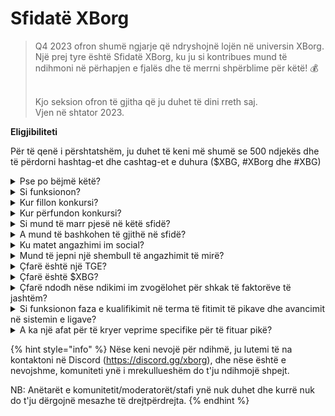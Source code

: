 # Sfidatë XBorg

> Q4 2023 ofron shumë ngjarje që ndryshojnë lojën në universin XBorg. Një prej tyre është Sfidatë XBorg, ku ju si kontribues mund të ndihmoni në përhapjen e fjalës dhe të merrni shpërblime për këtë! 💰
>
> \
> Kjo seksion ofron të gjitha që ju duhet të dini rreth saj. \
> Vjen në shtator 2023.



**Eligjibiliteti**

Për të qenë i përshtatshëm, ju duhet të keni më shumë se 500 ndjekës dhe të përdorni hashtag-et dhe cashtag-et e duhura ($XBG, #XBorg dhe #XBG)

<details>

<summary>Pse po bëjmë këtë?</summary>

Qëllimi ynë është të rrisim ndërgjegjësimin rreth XBorg duke treguar komunitetin tonë fantastik, produktet tona dhe tokenin. Organizimi i një konkursi është metoda jonë e zgjedhur për të krijuar një përvojë të këndshme dhe bashkëpunuese.

</details>

<details>

<summary>Si funksionon?</summary>

Merrni pjesë në mënyrë të gjerë duke respektuar [rregullat](rregullat-test.md) dhe duke ndjekur praktikat më të mira (lidhje me praktikat më të mira). Do të mblidhni pikë bazuar në ndikimin e angazhimit tuaj, dhe sa më me aftësi ta arrini këtë, aq më të mëdha do të jenë shpërblimet që ju dhe liga juaj mund të arrijnë.

</details>

<details>

<summary>Kur fillon konkursi?</summary>

Konkursi është planifikuar të fillojë më 1 shtator ose më 30 shtator 2023, në bazë të progresit tonë.

</details>

<details>

<summary>Kur përfundon konkursi?</summary>

Konkursi do të përfundojë dy javë pas Eventit të Gjenerimit të Tokenit ([TGE](./#çfarë-është-një-tge)), datën specifike të të cilit do ta komunikojmë në një kohë më të vonë.

</details>

<details>

<summary>Si mund të marr pjesë në këtë sfidë?</summary>

Pas përmbushjes së kërkesës për të pasur më shumë se 500 ndjekës në Twitter, do t'ju caktohen pikë bazuar në Rangun e Përfshirjes së Influencuesve XBorg në LunarCrush. Mos harroni të përfshini #XBorg, $XBG ose #XBG në tweet-et tuaja për njohje të saktë.

</details>

<details>

<summary>A mund të bashkohen të gjithë në sfidë?</summary>

Sfidës i mund të bashkohen të gjithë, por pikët tuaja do të numërohen vetëm nëse keni të paktën 500 ndjekës në Twitter.

</details>

<details>

<summary>Ku matet angazhimi im social?</summary>

LunarCrush merr të dhënat drejtpërdrejt nga Twitter-i, duke na lejuar të nxjerrim dhe analizojmë këto informacione. Si rezultat, ne fokusohemi ekskluzivisht në matjen e angazhimit tuaj në Twitter. Ju lutemi të keni parasysh se angazhimet në platforma sociale të tjera nuk merren në konsideratë. Për më shumë të dhëna, vizitoni [https://lunarcrush.com/faq.](https://lunarcrush.com/faq.)

</details>

<details>

<summary>Mund të jepni një shembull të angazhimit të mirë?</summary>

Angazhimi efektiv përfshin krijimin e përmbajtjes që tërheq vëmendjen duke përdorur hashtag-et, cashtag-et dhe emoji-t. Për udhëzime të mëtejshme, mund të konsultoheni me udhëzuesin tonë të praktikave më të mira: {LIDHJE}

</details>

<details>

<summary>Çfarë është një TGE?</summary>

TGE është shkurtesa e "Token Generation Event" (Ngjarje e Gjenerimit të Tokenit), një term i përdorur kryesisht në fushën e blockchain dhe kriptovalutave.

**Çfarë ndodh gjatë një TGE?**

Një TGE përfshin krijimin dhe shpërndarjen e një kriptovalute ose tokeni të ri për pjesëmarrësit e hershëm, zakonisht për të mbledhur fonde për një projekt të ri. Ky proces përfshin kompaninë ose organizatën që lëshon një numër të caktuar tokenësh për mbështetësit ose investitorët fillestarë.

**Si ndryshon një TGE nga një ICO?**

Ndërsa të dyja TGE-t dhe ICO-t (Ofertat e Parë të Monedhës) janë metoda për të mbledhur fonde duke përdorur tokenë, termat ndonjëherë përdoren në mënyrë të zëvendësueshme. Megjithatë, profesionistët e industrisë shpesh preferojnë "TGE" sepse theksojnë gjenerimin dhe shpërndarjen e tokenëve, në vend që aspekti i "ofertës" ose shitjes.

</details>

<details>

<summary>Çfarë është $XBG?</summary>

[$XBG](../../06-or-token/xbg.md) është një token digjital i lidhur me projektin XBorg.

</details>

<details>

<summary>Çfarë ndodh nëse ndikimi im zvogëlohet për shkak të faktorëve të jashtëm?</summary>

Nëse nuk e ruani ose rritni angazhimin, renditja juaj si influencer do të zvogëlohet, duke rezultuar në më pak pikë ditore. Megjithatë, pikët që keni fituar tashmë nuk humbasin.

</details>

<details>

<summary>Si funksionon faza e kualifikimit në terma të fitimit të pikave dhe avancimit në sistemin e ligave?</summary>

Gjatë fazave të kualifikimit, pjesëmarrësit mblidhin pikë ditore dhe ngjiten në rendin e klasifikimit. Ne do të ruajmë një momentan të fundit të renditjes nga Faza e Kualifikimit 1 dhe Faza e Kualifikimit 2. Pas kësaj, në bazë të numrit të pjesëmarrësve dhe suksesit të objektivave kolektive, do të ketë vende të disponueshme në Ligat e ndryshme. Performuesit më të mirë nga secila fazë e kualifikimit pastaj do të marrin ftesa për të bashkuar ligën më të përshtatshme në bazë të nivelit të tyre të aftësisë.

Përmes këtyre ligave, sezoni i parë do të fillojë, duke sjellë me vete shpërblime që janë shumë tërheqëse për t'u injoruar. Kjo shënon fillimin e vërtetë të lojës. Përveç shpërblimeve substanciale, kualifikimi duhet të jetë një synim kryesor për shumë gjatë fazave të kualifikimit.

</details>

<details>

<summary>A ka një afat për të kryer veprime specifike për të fituar pikë?</summary>

Po, ka afate për të fituar pikë bazuar në fazat e lojës. Ka dy faza kualifikuese, të ndjekura nga nisja e [ligave](scoring-test/leagues-test.md). Gjatë secilës faze, pjesëmarrësit kanë deri në fund të mblidhin pikët maksimale dhe të sigurojnë pozicionin e tyre në [klasifikim](scoring-test/leaderboard-test.md). Kur ligat fillojnë, loja funksionon në bazë sezonal.

Përveç kësaj, pikët fitohen çdo ditë, dhe të dhënat merren nga [LunarCrush](scoring-test/lunarcrush-test.md) API çdo mbrëmje para mesnatës (UTC) për të llogaritur pikët. Për shkak të përgjegjësisë teknike, disa të dhëna mund të marrin deri në 48 orë për të reflektuar në [klasifikim](scoring-test/leaderboard-test.md).

</details>

{% hint style="info" %}
Nëse keni nevojë për ndihmë, ju lutemi të na kontaktoni në Discord (https://discord.gg/xborg), dhe nëse është e nevojshme, komuniteti ynë i mrekullueshëm do t'ju ndihmojë shpejt.

NB: Anëtarët e komunitetit/moderatorët/stafi ynë nuk duhet dhe kurrë nuk do t'ju dërgojnë mesazhe të drejtpërdrejta.
{% endhint %}